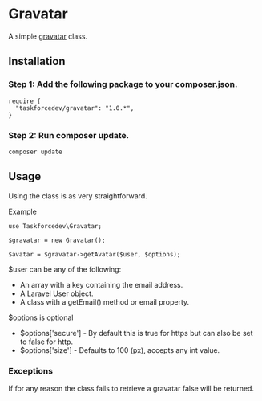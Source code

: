 # Gravatar
A simple [gravatar](https://en.gravatar.com/) class.

## Installation

### Step 1: Add the following package to your composer.json.
    require {
      "taskforcedev/gravatar": "1.0.*",
    }

### Step 2: Run composer update.
    composer update

## Usage
Using the class is as very straightforward.

Example

    use Taskforcedev\Gravatar;

    $gravatar = new Gravatar();

    $avatar = $gravatar->getAvatar($user, $options);

$user can be any of the following:
 - An array with a key containing the email address.
 - A Laravel User object.
 - A class with a getEmail() method or email property.

$options is optional
 - $options['secure'] - By default this is true for https but can also be set to false for http.
 - $options['size'] - Defaults to 100 (px), accepts any int value.

### Exceptions
If for any reason the class fails to retrieve a gravatar false will be returned.
